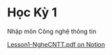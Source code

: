# Học Kỳ 1
Nhập môn Công nghệ thông tin

[Lesson1-NgheCNTT.pdf on Notion](https://keiosdichvufacebook.notion.site/Lesson1-NgheCNTT-pdf-c29cb77f91a346529b8fa8c3a3b7612b)
